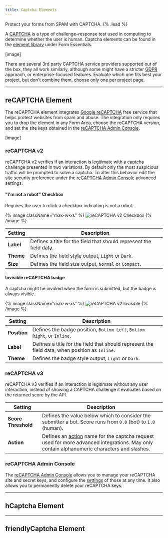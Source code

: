 ```yaml
---
title: Captcha Elements
---
```


Protect your forms from SPAM with CAPTCHA. {% .lead %}

A [CAPTCHA](http://www.captcha.net) is a type of challenge–response test used in computing to determine whether the user is human. Captcha elements can be found in the [element library](https://yootheme.com/support/yootheme-pro/joomla/element-library) under Form Essentials.

[image]

There are several 3rd party CAPTCHA service providers supported out of the box, they all work similarly, although some might have a stricter [GDPR](https://gdpr.eu/what-is-gdpr) approach, or enterprise-focused features. Evaluate which one fits best your project, but don't combine them, choose only one per project page.

---

## reCAPTCHA Element

The reCAPTCHA element integrates [Google reCAPTCHA](https://developers.google.com/recaptcha) free service that helps protect websites from spam and abuse. The integration only requires you to drop the element in any Form Area, choose the reCAPTCHA version, and set the site keys obtained in the [reCAPTCHA Admin Console](#recaptcha-admin-console).

[image]

### reCAPTCHA v2

reCAPTCHA v2 verifies if an interaction is legitimate with a captcha challenge presented in two variations. By default only the most suspicious traffic will be prompted to solve a captcha. To alter this behavior edit the site security preference under the [reCAPTCHA Admin Console](#recaptcha-admin-console) advanced settings.

#### "I'm not a robot" Checkbox

Requires the user to click a checkbox indicating is not a robot.

{% image className="max-w-xs" %}
![reCAPTCHA v2 Checkbox](/assets/ytp/forms/recaptcha-checkbox.gif)
{% /image %}

| Setting | Description |
| ------- | ----------- |
| **Label** | Defines a title for the field that should represent the field data. |
| **Theme** | Defines the field style output, `Light` or `Dark`. |
| **Size** | Defines the field size output, `Normal` or `Compact`. |

#### Invisible reCAPTCHA badge

A captcha might be invoked when the form is submitted, but the badge is always visible.

{% image className="max-w-xs" %}
![reCAPTCHA v2 Invisible](/assets/ytp/forms/recaptcha-invisible.png)
{% /image %}

| Setting | Description |
| ------- | ----------- |
| **Position** | Defines the badge position, `Bottom Left`, `Bottom Right`, or `Inline`. |
| **Label** | Defines a title for the field that should represent the field data, when position as `Inline`.|
| **Theme** | Defines the badge style output, `Light` or `Dark`. |

### reCAPTCHA v3

reCAPTCHA v3 verifies if an interaction is legitimate without any user interaction, instead of showing a CAPTCHA challenge it evaluates based on the returned score by the API.

| Setting | Description |
| ------- | ----------- |
| **Score Threshold** | Defines the value below which to consider the submitter a bot. Score runs from `0.0` (bot) to `1.0` (human). |
| **Action** | Defines an [action](https://developers.google.com/recaptcha/docs/v3#actions) name for the captcha request used for more advanced integrations. May only contain alphanumeric characters and slashes. |

### reCAPTCHA Admin Console

The [reCAPTCHA Admin Console](https://www.google.com/recaptcha/admin) allows you to manage your reCAPTCHA site and secret keys, and configure the [settings](https://developers.google.com/recaptcha/docs/settings) of those at any time. It also allows you to permanently delete your reCAPTCHA keys.

---

## hCaptcha Element

---

## friendlyCaptcha Element
